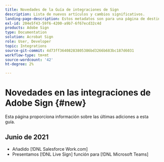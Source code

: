 ```yaml
---
title: Novedades de la Guía de integraciones de Sign
description: Lista de nuevos artículos y cambios significativos.
landing-page-description: Estos metadatos son para una página de destino.
exl-id: 204e5f43-59f6-4200-a9b7-6f67ecd32c4d
products: Adobe Sign
type: Documentation
solution: Acrobat Sign
role: User, Developer
topic: Integrations
source-git-commit: 4d73ff36408283805386bd3266b683bc187d6031
workflow-type: tm+mt
source-wordcount: '42'
ht-degree: 2%

---
```


# Novedades en las integraciones de Adobe Sign {#new}

Esta página proporciona información sobre las últimas adiciones a esta guía.

## Junio de 2021

* Añadido [!DNL Salesforce Work.com]
* Presentamos [!DNL Live Sign] función para [!DNL Microsoft Teams]


